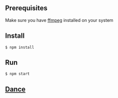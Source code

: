 ## Prerequisites

Make sure you have [ffmpeg](https://www.ffmpeg.org/) installed on your system

## Install

    $ npm install

## Run
    
    $ npm start

## [Dance](http://i161.photobucket.com/albums/t222/Celtic_Maiden/gifs/troll-dance.gif)
